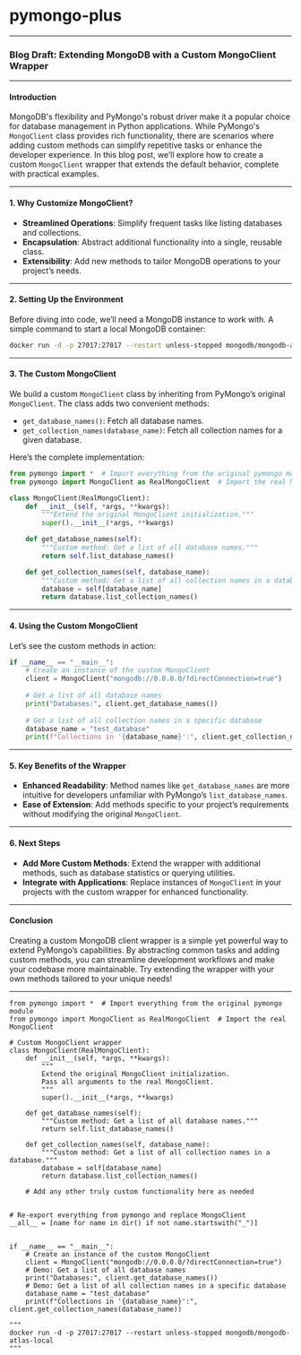 # pymongo-plus

---

### Blog Draft: **Extending MongoDB with a Custom MongoClient Wrapper**

---

#### **Introduction**
MongoDB's flexibility and PyMongo's robust driver make it a popular choice for database management in Python applications. While PyMongo's `MongoClient` class provides rich functionality, there are scenarios where adding custom methods can simplify repetitive tasks or enhance the developer experience. In this blog post, we’ll explore how to create a custom `MongoClient` wrapper that extends the default behavior, complete with practical examples.

---

#### **1. Why Customize MongoClient?**
- **Streamlined Operations**: Simplify frequent tasks like listing databases and collections.
- **Encapsulation**: Abstract additional functionality into a single, reusable class.
- **Extensibility**: Add new methods to tailor MongoDB operations to your project’s needs.

---

#### **2. Setting Up the Environment**
Before diving into code, we’ll need a MongoDB instance to work with. A simple command to start a local MongoDB container:

```bash
docker run -d -p 27017:27017 --restart unless-stopped mongodb/mongodb-atlas-local
```

---

#### **3. The Custom MongoClient**
We build a custom `MongoClient` class by inheriting from PyMongo’s original `MongoClient`. The class adds two convenient methods:
- `get_database_names()`: Fetch all database names.
- `get_collection_names(database_name)`: Fetch all collection names for a given database.

Here’s the complete implementation:

```python
from pymongo import *  # Import everything from the original pymongo module
from pymongo import MongoClient as RealMongoClient  # Import the real MongoClient

class MongoClient(RealMongoClient):
    def __init__(self, *args, **kwargs):
        """Extend the original MongoClient initialization."""
        super().__init__(*args, **kwargs)

    def get_database_names(self):
        """Custom method: Get a list of all database names."""
        return self.list_database_names()

    def get_collection_names(self, database_name):
        """Custom method: Get a list of all collection names in a database."""
        database = self[database_name]
        return database.list_collection_names()
```

---

#### **4. Using the Custom MongoClient**
Let’s see the custom methods in action:

```python
if __name__ == "__main__":
    # Create an instance of the custom MongoClient
    client = MongoClient("mongodb://0.0.0.0/?directConnection=true")
    
    # Get a list of all database names
    print("Databases:", client.get_database_names())
    
    # Get a list of all collection names in a specific database
    database_name = "test_database"
    print(f"Collections in '{database_name}':", client.get_collection_names(database_name))
```

---

#### **5. Key Benefits of the Wrapper**
- **Enhanced Readability**: Method names like `get_database_names` are more intuitive for developers unfamiliar with PyMongo’s `list_database_names`.
- **Ease of Extension**: Add methods specific to your project’s requirements without modifying the original `MongoClient`.

---

#### **6. Next Steps**
- **Add More Custom Methods**: Extend the wrapper with additional methods, such as database statistics or querying utilities.
- **Integrate with Applications**: Replace instances of `MongoClient` in your projects with the custom wrapper for enhanced functionality.

---

#### **Conclusion**
Creating a custom MongoDB client wrapper is a simple yet powerful way to extend PyMongo’s capabilities. By abstracting common tasks and adding custom methods, you can streamline development workflows and make your codebase more maintainable. Try extending the wrapper with your own methods tailored to your unique needs!

--- 

```
from pymongo import *  # Import everything from the original pymongo module
from pymongo import MongoClient as RealMongoClient  # Import the real MongoClient

# Custom MongoClient wrapper
class MongoClient(RealMongoClient):
    def __init__(self, *args, **kwargs):
        """
        Extend the original MongoClient initialization.
        Pass all arguments to the real MongoClient.
        """
        super().__init__(*args, **kwargs)

    def get_database_names(self):
        """Custom method: Get a list of all database names."""
        return self.list_database_names()

    def get_collection_names(self, database_name):
        """Custom method: Get a list of all collection names in a database."""
        database = self[database_name]
        return database.list_collection_names()

    # Add any other truly custom functionality here as needed


# Re-export everything from pymongo and replace MongoClient
__all__ = [name for name in dir() if not name.startswith("_")]


if __name__ == "__main__":
    # Create an instance of the custom MongoClient
    client = MongoClient("mongodb://0.0.0.0/?directConnection=true")
    # Demo: Get a list of all database names
    print("Databases:", client.get_database_names())
    # Demo: Get a list of all collection names in a specific database
    database_name = "test_database"
    print(f"Collections in '{database_name}':", client.get_collection_names(database_name))

"""
docker run -d -p 27017:27017 --restart unless-stopped mongodb/mongodb-atlas-local
"""
```
